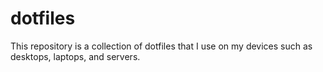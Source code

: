 # dotfiles

This repository is a collection of dotfiles that I use on my devices such as desktops, laptops, and servers.
